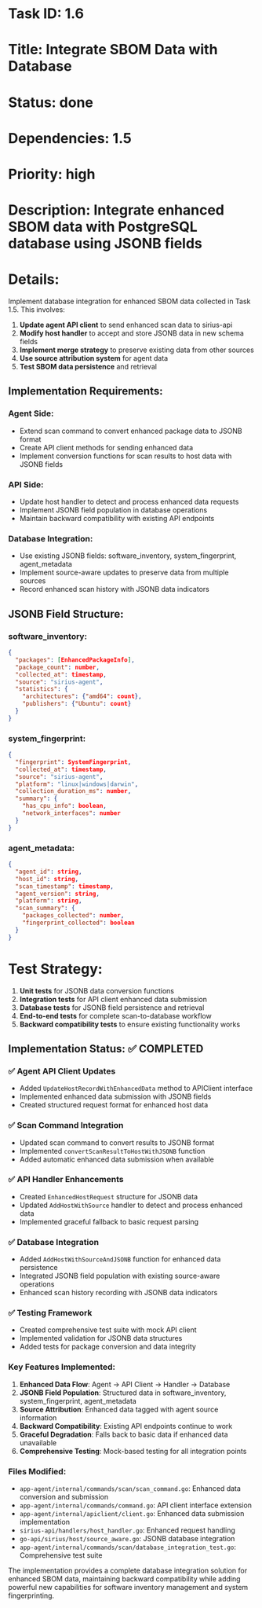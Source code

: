 # Task ID: 1.6

# Title: Integrate SBOM Data with Database

# Status: done

# Dependencies: 1.5

# Priority: high

# Description: Integrate enhanced SBOM data with PostgreSQL database using JSONB fields

# Details:

Implement database integration for enhanced SBOM data collected in Task 1.5. This involves:

1. **Update agent API client** to send enhanced scan data to sirius-api
2. **Modify host handler** to accept and store JSONB data in new schema fields
3. **Implement merge strategy** to preserve existing data from other sources
4. **Use source attribution system** for agent data
5. **Test SBOM data persistence** and retrieval

## Implementation Requirements:

### Agent Side:

- Extend scan command to convert enhanced package data to JSONB format
- Create API client methods for sending enhanced data
- Implement conversion functions for scan results to host data with JSONB fields

### API Side:

- Update host handler to detect and process enhanced data requests
- Implement JSONB field population in database operations
- Maintain backward compatibility with existing API endpoints

### Database Integration:

- Use existing JSONB fields: software_inventory, system_fingerprint, agent_metadata
- Implement source-aware updates to preserve data from multiple sources
- Record enhanced scan history with JSONB data indicators

## JSONB Field Structure:

### software_inventory:

```json
{
  "packages": [EnhancedPackageInfo],
  "package_count": number,
  "collected_at": timestamp,
  "source": "sirius-agent",
  "statistics": {
    "architectures": {"amd64": count},
    "publishers": {"Ubuntu": count}
  }
}
```

### system_fingerprint:

```json
{
  "fingerprint": SystemFingerprint,
  "collected_at": timestamp,
  "source": "sirius-agent",
  "platform": "linux|windows|darwin",
  "collection_duration_ms": number,
  "summary": {
    "has_cpu_info": boolean,
    "network_interfaces": number
  }
}
```

### agent_metadata:

```json
{
  "agent_id": string,
  "host_id": string,
  "scan_timestamp": timestamp,
  "agent_version": string,
  "platform": string,
  "scan_summary": {
    "packages_collected": number,
    "fingerprint_collected": boolean
  }
}
```

# Test Strategy:

1. **Unit tests** for JSONB data conversion functions
2. **Integration tests** for API client enhanced data submission
3. **Database tests** for JSONB field persistence and retrieval
4. **End-to-end tests** for complete scan-to-database workflow
5. **Backward compatibility tests** to ensure existing functionality works

## Implementation Status: ✅ COMPLETED

### ✅ **Agent API Client Updates**

- Added `UpdateHostRecordWithEnhancedData` method to APIClient interface
- Implemented enhanced data submission with JSONB fields
- Created structured request format for enhanced host data

### ✅ **Scan Command Integration**

- Updated scan command to convert results to JSONB format
- Implemented `convertScanResultToHostWithJSONB` function
- Added automatic enhanced data submission when available

### ✅ **API Handler Enhancements**

- Created `EnhancedHostRequest` structure for JSONB data
- Updated `AddHostWithSource` handler to detect and process enhanced data
- Implemented graceful fallback to basic request parsing

### ✅ **Database Integration**

- Added `AddHostWithSourceAndJSONB` function for enhanced data persistence
- Integrated JSONB field population with existing source-aware operations
- Enhanced scan history recording with JSONB data indicators

### ✅ **Testing Framework**

- Created comprehensive test suite with mock API client
- Implemented validation for JSONB data structures
- Added tests for package conversion and data integrity

### **Key Features Implemented:**

1. **Enhanced Data Flow**: Agent → API Client → Handler → Database
2. **JSONB Field Population**: Structured data in software_inventory, system_fingerprint, agent_metadata
3. **Source Attribution**: Enhanced data tagged with agent source information
4. **Backward Compatibility**: Existing API endpoints continue to work
5. **Graceful Degradation**: Falls back to basic data if enhanced data unavailable
6. **Comprehensive Testing**: Mock-based testing for all integration points

### **Files Modified:**

- `app-agent/internal/commands/scan/scan_command.go`: Enhanced data conversion and submission
- `app-agent/internal/commands/command.go`: API client interface extension
- `app-agent/internal/apiclient/client.go`: Enhanced data submission implementation
- `sirius-api/handlers/host_handler.go`: Enhanced request handling
- `go-api/sirius/host/source_aware.go`: JSONB database integration
- `app-agent/internal/commands/scan/database_integration_test.go`: Comprehensive test suite

The implementation provides a complete database integration solution for enhanced SBOM data, maintaining backward compatibility while adding powerful new capabilities for software inventory management and system fingerprinting.
